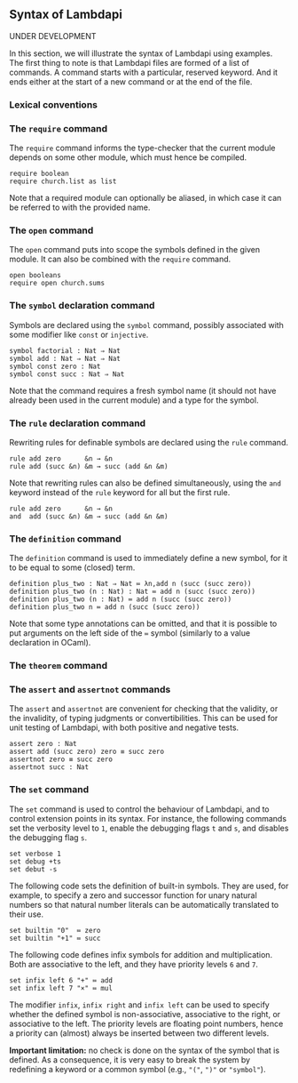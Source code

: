 Syntax of Lambdapi
------------------

UNDER DEVELOPMENT

In this section, we will illustrate the syntax of Lambdapi using examples. The
first thing to note is that Lambdapi files are formed of a list of commands. A
command starts with a particular, reserved keyword.  And it ends either at the
start of a new command or at the end of the file.

### Lexical conventions

<!-- TODO -->

### The `require` command

The `require` command informs the type-checker that the current module depends
on some other module, which must hence be compiled.
```
require boolean
require church.list as list
```
Note that a required module can optionally be aliased, in which case it can be
referred to with the provided name.

### The `open` command

The `open` command puts into scope the symbols defined in the given module. It
can also be combined with the `require` command.
```
open booleans
require open church.sums
```

### The `symbol` declaration command

Symbols are declared using the `symbol` command, possibly associated with some
modifier like `const` or `injective`.
```
symbol factorial : Nat ⇒ Nat
symbol add : Nat ⇒ Nat ⇒ Nat
symbol const zero : Nat
symbol const succ : Nat ⇒ Nat
```
Note that the command requires a fresh symbol name (it should not have already
been used in the current module) and a type for the symbol.

### The `rule` declaration command

Rewriting rules for definable symbols are declared using the `rule` command.
```
rule add zero      &n → &n
rule add (succ &n) &m → succ (add &n &m)
```
Note that rewriting rules can also be defined simultaneously,  using the `and`
keyword instead of the `rule` keyword for all but the first rule.
```
rule add zero      &n → &n
and  add (succ &n) &m → succ (add &n &m)
```

### The `definition` command

The `definition` command is used to immediately define a new symbol, for it to
be equal to some (closed) term.
```
definition plus_two : Nat ⇒ Nat ≔ λn,add n (succ (succ zero))
definition plus_two (n : Nat) : Nat ≔ add n (succ (succ zero))
definition plus_two (n : Nat) ≔ add n (succ (succ zero))
definition plus_two n ≔ add n (succ (succ zero))
```
Note that some type annotations can be omitted, and that it is possible to put
arguments on the left side of the `≔` symbol (similarly to a value declaration
in OCaml).

### The `theorem` command

<!-- TODO -->

### The `assert` and `assertnot` commands

The `assert` and `assertnot` are convenient for checking that the validity, or
the invalidity, of typing judgments or convertibilities.  This can be used for
unit testing of Lambdapi, with both positive and negative tests.
```
assert zero : Nat
assert add (succ zero) zero ≡ succ zero
assertnot zero ≡ succ zero
assertnot succ : Nat
```

### The `set` command

The `set` command is used to control the behaviour of Lambdapi, and to control
extension points in its syntax.  For instance,  the following commands set the
verbosity level to `1`,  enable the debugging flags `t` and `s`,  and disables
the debugging flag `s`.
```
set verbose 1
set debug +ts
set debut -s
```

The following code sets the definition of built-in symbols. They are used, for
example, to specify a zero and successor function for unary natural numbers so
that natural number literals can be automatically translated to their use.
```
set builtin "0"  ≔ zero
set builtin "+1" ≔ succ
```

The following code defines infix symbols for addition and multiplication. Both
are associative to the left, and they have priority levels `6` and `7`.
```
set infix left 6 "+" ≔ add
set infix left 7 "×" ≔ mul
```
The modifier `infix`, `infix right` and `infix left` can be used to specify
whether the defined symbol is non-associative, associative to the right,
or associative to the left. The priority levels are floating point numbers,
hence a priority can (almost) always be inserted between two different levels.

**Important limitation:** no check is done on the syntax of the symbol that is
defined. As a consequence, it is very easy to break the system by redefining a
keyword or a common symbol (e.g., `"("`, `")"` or `"symbol"`).
